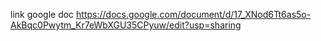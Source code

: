 link google doc
https://docs.google.com/document/d/17_XNod6Tt6as5o-AkBqc0Pwytm_Kr7eWbXGU35CPyuw/edit?usp=sharing
